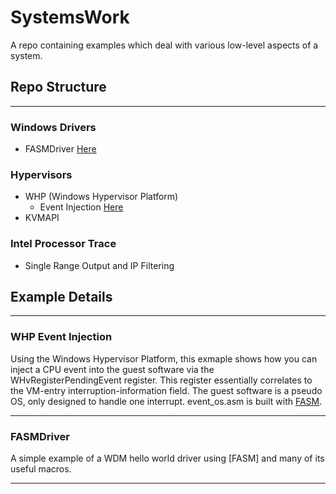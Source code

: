 # SystemsWork
A repo containing examples which deal with various low-level aspects of a system.

## Repo Structure
<hr>

### Windows Drivers
* FASMDriver [Here](#) 

### Hypervisors
* WHP (Windows Hypervisor Platform)
    * Event Injection [Here](#whp-event-injection)
* KVMAPI

### Intel Processor Trace
* Single Range Output and IP Filtering


## Example Details
<hr>

### WHP Event Injection
Using the Windows Hypervisor Platform, this exmaple shows how you can inject a CPU event into the guest software via the WHvRegisterPendingEvent register. This register essentially correlates to the VM-entry interruption-information field. The guest software is a pseudo OS, only designed to handle one interrupt. event_os.asm is built with [FASM](https://flatassembler.net).
<hr>

### FASMDriver
A simple example of a WDM hello world driver using [FASM] and many of its useful macros.
<hr>
